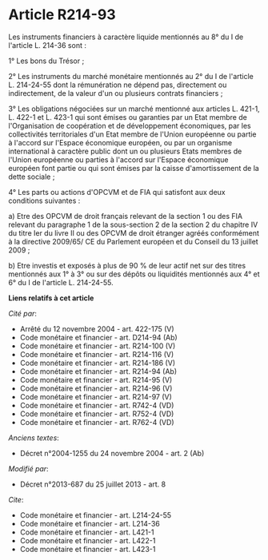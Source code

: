 # Article R214-93

Les instruments financiers à caractère liquide mentionnés au 8° du I de l'article L. 214-36 sont :

1° Les bons du Trésor ;

2° Les instruments du marché monétaire mentionnés au 2° du I de l'article L. 214-24-55 dont la rémunération ne dépend pas,
directement ou indirectement, de la valeur d'un ou plusieurs contrats financiers ;

3° Les obligations négociées sur un marché mentionné aux articles L. 421-1, L. 422-1 et L. 423-1 qui sont émises ou garanties
par un Etat membre de l'Organisation de coopération et de développement économiques, par les collectivités territoriales d'un
Etat membre de l'Union européenne ou partie à l'accord sur l'Espace économique européen, ou par un organisme international à
caractère public dont un ou plusieurs Etats membres de l'Union européenne ou parties à l'accord sur l'Espace économique
européen font partie ou qui sont émises par la caisse d'amortissement de la dette sociale ;

4° Les parts ou actions d'OPCVM et de FIA qui satisfont aux deux conditions suivantes :

a) Etre des OPCVM de droit français relevant de la section 1 ou des FIA relevant du paragraphe 1 de la sous-section 2 de la
section 2 du chapitre IV du titre Ier du livre II ou des OPCVM de droit étranger agréés conformément à la directive 2009/65/
CE du Parlement européen et du Conseil du 13 juillet 2009 ;

b) Etre investis et exposés à plus de 90 % de leur actif net sur des titres mentionnés aux 1° à 3° ou sur des dépôts ou
liquidités mentionnés aux 4° et 6° du I de l'article L. 214-24-55.

**Liens relatifs à cet article**

_Cité par_:

  - Arrêté du 12 novembre 2004 - art. 422-175 (V)
  - Code monétaire et financier - art. D214-94 (Ab)
  - Code monétaire et financier - art. R214-100 (V)
  - Code monétaire et financier - art. R214-116 (V)
  - Code monétaire et financier - art. R214-186 (V)
  - Code monétaire et financier - art. R214-94 (Ab)
  - Code monétaire et financier - art. R214-95 (V)
  - Code monétaire et financier - art. R214-96 (V)
  - Code monétaire et financier - art. R214-97 (V)
  - Code monétaire et financier - art. R742-4 (VD)
  - Code monétaire et financier - art. R752-4 (VD)
  - Code monétaire et financier - art. R762-4 (VD)

_Anciens textes_:

  - Décret n°2004-1255 du 24 novembre 2004 - art. 2 (Ab)

_Modifié par_:

  - Décret n°2013-687 du 25 juillet 2013 - art. 8

_Cite_:

  - Code monétaire et financier - art. L214-24-55
  - Code monétaire et financier - art. L214-36
  - Code monétaire et financier - art. L421-1
  - Code monétaire et financier - art. L422-1
  - Code monétaire et financier - art. L423-1
